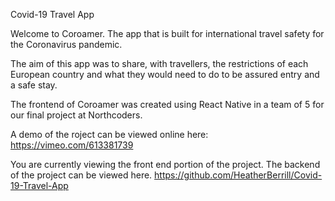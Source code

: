 Covid-19 Travel App

Welcome to Coroamer. The app that is built for international travel safety for the Coronavirus pandemic.

The aim of this app was to share, with travellers, the restrictions of each European country and what they would need to do to be assured entry and a safe stay.

The frontend of Coroamer was created using React Native in a team of 5 for our final project at Northcoders.

A demo of the roject can be viewed online here: https://vimeo.com/613381739 

You are currently viewing the front end portion of the project. The backend of the project can be viewed here. https://github.com/HeatherBerrill/Covid-19-Travel-App



